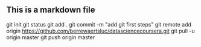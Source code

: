 ## This is a markdown file
git init
git status
git add .
git commit -m "add git first steps"
git remote add origin https://github.com/berrewaertsluc/datasciencecoursera.git
git pull -u origin master
git push origin master
